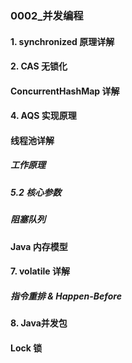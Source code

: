 ### 0002_并发编程

#### 1. synchronized 原理详解

#### 2. CAS 无锁化

#### ConcurrentHashMap 详解

#### 4. AQS 实现原理

#### 线程池详解

##### 工作原理

##### 5.2 核心参数

##### 阻塞队列

#### Java 内存模型

#### 7. volatile 详解

##### 指令重排 & Happen-Before

#### 8. Java并发包

#### Lock 锁


